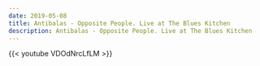 ```yaml
---
date: 2019-05-08
title: Antibalas - Opposite People. Live at The Blues Kitchen 
description: Antibalas - Opposite People. Live at The Blues Kitchen
---
```


{{< youtube VDOdNrcLfLM >}}
